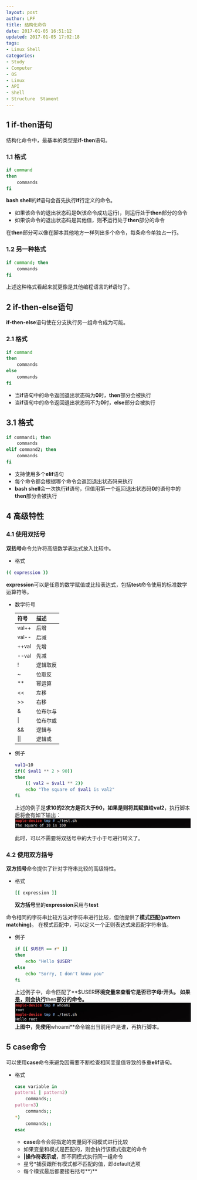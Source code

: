 ```yaml
---
layout: post
author: LPF
title: 结构化命令
date: 2017-01-05 16:51:12
updated: 2017-01-05 17:02:18
tags:
- Linux Shell
categories:
- Study
- Computer
- OS
- Linux
- API
- Shell
- Structure  Stament
---
```

## 1 if-then语句

结构化命令中，最基本的类型是**if-then**语句。

### 1.1 格式

```sh
if command
then
    commands
fi
```

**bash shell**的**if**语句会首先执行**if**行定义的命令。

- 如果该命令的退出状态码是**0**(该命令成功运行)，则运行处于**then**部分的命令
- 如果该命令的退出状态码是其他值，则**不**运行处于**then**部分的命令

在**then**部分可以像在脚本其他地方一样列出多个命令，每条命令单独占一行。

### 1.2 另一种格式

```sh
if command; then
    commands
fi
```

上述这种格式看起来就更像是其他编程语言的**if**语句了。

## 2 if-then-else语句

**if-then-else**语句使在分支执行另一组命令成为可能。

### 2.1 格式

```sh
if command
then
    commands
else
    commands
fi
```

- 当**if**语句中的命令返回退出状态码为**0**时，**then**部分会被执行
- 当**if**语句中的命令返回退出状态码不为**0**时，**else**部分会被执行

## 3.1 格式

```sh
if command1; then
    commands
elif command2; then
    commands
fi
```

- 支持使用多个**elif**语句
- 每个命令都会根据哪个命令会返回退出状态码来执行
- **bash shell**会一次执行**if**语句，但值用第一个返回退出状态码**0**的语句中的**then**部分会被执行

## 4 高级特性

### 4.1 使用双括号

**双括号**命令允许将高级数学表达式放入比较中。

- 格式

```sh
(( expression ))
```

**expression**可以是任意的数学赋值或比较表达式，包括**test**命令使用的标准数学运算符等。

- 数学符号
    
    |  符号 |   描述   |
    |-------|----------|
    | val++ | 后增     |
    | val-- | 后减     |
    | ++val | 先增     |
    | --val | 先减     |
    | !     | 逻辑取反 |
    | ~     | 位取反   |
    | **    | 幂运算   |
    | <<    | 左移     |
    |  \>\>    | 右移     |
    | &     | 位布尔与 |
    |   \\|   | 位布尔或 |
    | &&    | 逻辑与   |
    |     \\|\\|  | 逻辑或   |

- 例子

    ```sh
    val1=10
    if(( $val1 ** 2 > 90))
    then
        (( val2 = $val1 ** 2))
        echo "The square of $val1 is val2"
    fi
    ```

    上述的例子是**求10的2次方是否大于90，如果是则将其赋值给val2**，执行脚本后将会有如下输出：
    ![](../post_img/586e0915ab6441209e0047c6)

    此时，可以不需要将双括号中的大于小于号进行转义了。

### 4.2 使用双方括号

**双方括号**命令提供了针对字符串比较的高级特性。

- 格式

    ```sh
    [[ expression ]]
    ```

    **双方括号**里的**expression**采用与**test**

命令相同的字符串比较方法对字符串进行比较，但他提供了**模式匹配(pattern matching)**。
在模式匹配中，可以定义一个正则表达式来匹配字符串值。

- 例子

    ```sh
    if [[ $USER == r* ]]
    then 
        echo "Hello $USER"
    else
        echo "Sorry, I don't know you"
    fi
    ```

    上述例子中，命令匹配了**$USER**环境变量来查看它是否已字母**r**开头。
    如果是，则会执行**then**部分的命令。
    ![](../post_img/586e091fab6441236e004718)
    上图中，先使用**whoami**命令输出当前用户是谁，再执行脚本。

## 5 case命令

可以使用**case**命令来避免因需要不断检查相同变量值导致的多重**elif**语句。

- 格式

    ```sh
    case variable in
    pattern1 | pattern2)
        commands;;
    pattern3)
        commands;;
    *)
        commands;;
    esac
    ```

    + **case**命令会将指定的变量同不同模式进行比较
    + 如果变量和模式是匹配的，则会执行该模式指定的命令
    + **|**操作符表示**或**，即不同模式执行同一组命令
    + 星号*捕获跟所有模式都不匹配的值，即default选项
    + 每个模式最后都要接右括号**)**
